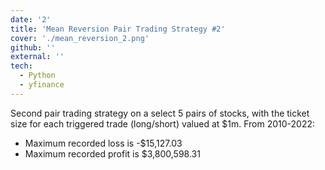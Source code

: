 ```yaml
---
date: '2'
title: 'Mean Reversion Pair Trading Strategy #2'
cover: './mean_reversion_2.png'
github: ''
external: ''
tech:
  - Python
  - yfinance
---
```


Second pair trading strategy on a select 5 pairs of stocks, with the ticket size for each triggered trade (long/short) valued at $1m. From 2010-2022:

- Maximum recorded loss is -$15,127.03
- Maximum recorded profit is $3,800,598.31
